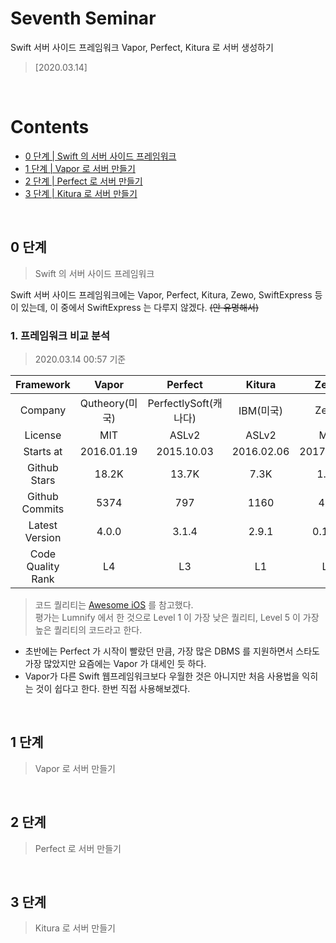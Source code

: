 # Seventh Seminar
Swift 서버 사이드 프레임워크 Vapor, Perfect, Kitura 로 서버 생성하기
> [2020.03.14]

<br />

# Contents
- [0 단계 | Swift 의 서버 사이드 프레임워크](#0-단계) 
- [1 단계 | Vapor 로 서버 만들기](#1-단계)
- [2 단계 | Perfect 로 서버 만들기](#2-단계)
- [3 단계 | Kitura 로 서버 만들기](#3-단계)

<br />

## 0 단계
> Swift 의 서버 사이드 프레임워크

Swift 서버 사이드 프레임워크에는 Vapor, Perfect, Kitura, Zewo, SwiftExpress 등이 있는데, 이 중에서 SwiftExpress 는 다루지 않겠다. ~~(안 유명해서)~~

### 1. 프레임워크 비교 분석

> 2020.03.14 00:57 기준  

| Framework | Vapor	|	Perfect | Kitura | Zewo |
|:--------:|:--------:|:--------:|:--------:|:--------:|
| Company | Qutheory(미국) | PerfectlySoft(캐나다) | IBM(미국) | Zewo |
| License | MIT | ASLv2 | ASLv2 | MIT |
| Starts at | 2016.01.19 | 2015.10.03 | 2016.02.06 | 2017.05.24 |
| Github Stars | 18.2K | 13.7K | 7.3K | 1.8K |
| Github Commits | 5374 | 797 | 1160 | 428 |
| Latest Version | 4.0.0 | 3.1.4 | 2.9.1 | 0.16.1 |
| Code Quality Rank | L4 | L3 | L1 | L5 |

> 코드 퀄리티는 [Awesome iOS](https://ios.libhunt.com/vapor-alternatives) 를 참고했다.  
> 평가는 Lumnify 에서 한 것으로 Level 1 이 가장 낮은 퀄리티, Level 5 이 가장 높은 퀄리티의 코드라고 한다.

* 초반에는 Perfect 가 시작이 빨랐던 만큼, 가장 많은 DBMS 를 지원하면서 스타도 가장 많았지만 요즘에는 Vapor 가 대세인 듯 하다.
* Vapor가 다른 Swift 웹프레임워크보다 우월한 것은 아니지만 처음 사용법을 익히는 것이 쉽다고 한다. 한번 직접 사용해보겠다.

<br />

## 1 단계
> Vapor 로 서버 만들기

<br />

## 2 단계
> Perfect 로 서버 만들기

<br/>

## 3 단계
> Kitura 로 서버 만들기
